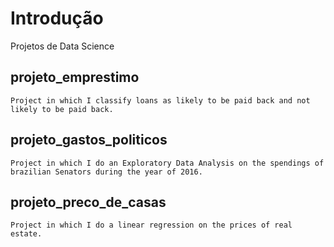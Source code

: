 # Introdução

Projetos de Data Science

## projeto_emprestimo
    Project in which I classify loans as likely to be paid back and not likely to be paid back.
## projeto_gastos_politicos
    Project in which I do an Exploratory Data Analysis on the spendings of brazilian Senators during the year of 2016.
## projeto_preco_de_casas 
    Project in which I do a linear regression on the prices of real estate.
